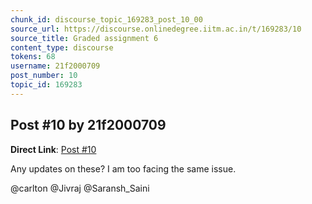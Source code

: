 ```yaml
---
chunk_id: discourse_topic_169283_post_10_00
source_url: https://discourse.onlinedegree.iitm.ac.in/t/169283/10
source_title: Graded assignment 6
content_type: discourse
tokens: 68
username: 21f2000709
post_number: 10
topic_id: 169283
---
```


## Post #10 by 21f2000709

**Direct Link**: [Post #10](https://discourse.onlinedegree.iitm.ac.in/t/169283/10)

Any updates on these? I am too facing the same issue.

@carlton @Jivraj @Saransh_Saini
